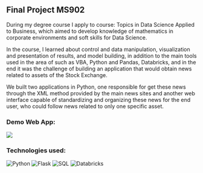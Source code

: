## Final Project MS902

During my degree course I apply to course: Topics in Data Science Applied to Business, which aimed to develop knowledge of mathematics in corporate environments and soft skills for Data Science.

In the course, I learned about control and data manipulation, visualization and presentation of results, and model building, in addition to the main tools used in the area of such as VBA, Python and Pandas, Databricks, and in the end it was the challenge of building an application that would obtain news related to assets of the Stock Exchange.

We built two applications in Python, one responsible for get these news through the XML method provided by the main news sites and another web interface capable of standardizing and organizing these news for the end user, who could follow news related to only one specific asset.

### Demo Web App:

<img src="https://marciosimoes.com/assets/img/portfolio/portfolio-2.webp">

### Technologies used:

![Python](https://img.shields.io/badge/-python-110B90?style=for-the-badge&logo=python&logoColor=BCBF00)
![Flask](https://img.shields.io/badge/Flask-000000?style=for-the-badge&logo=flask&logoColor=white)
![SQL](https://img.shields.io/static/v1?style=for-the-badge&message=SQL&color=222222&logo=sql&logoColor=A8B9CC&label=)
![Databricks](https://img.shields.io/badge/Databricks-FF3621?style=for-the-badge&logo=Databricks&logoColor=white)
